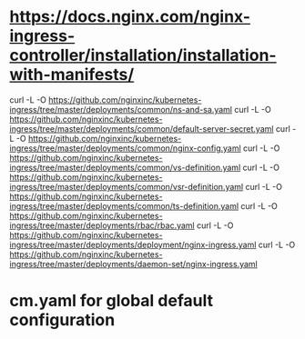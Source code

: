 # https://docs.nginx.com/nginx-ingress-controller/installation/installation-with-manifests/
curl -L -O https://github.com/nginxinc/kubernetes-ingress/tree/master/deployments/common/ns-and-sa.yaml
curl -L -O https://github.com/nginxinc/kubernetes-ingress/tree/master/deployments/common/default-server-secret.yaml
curl -L -O https://github.com/nginxinc/kubernetes-ingress/tree/master/deployments/common/nginx-config.yaml
curl -L -O https://github.com/nginxinc/kubernetes-ingress/tree/master/deployments/common/vs-definition.yaml
curl -L -O https://github.com/nginxinc/kubernetes-ingress/tree/master/deployments/common/vsr-definition.yaml
curl -L -O https://github.com/nginxinc/kubernetes-ingress/tree/master/deployments/common/ts-definition.yaml
curl -L -O https://github.com/nginxinc/kubernetes-ingress/tree/master/deployments/rbac/rbac.yaml
curl -L -O https://github.com/nginxinc/kubernetes-ingress/tree/master/deployments/deployment/nginx-ingress.yaml
curl -L -O https://github.com/nginxinc/kubernetes-ingress/tree/master/deployments/daemon-set/nginx-ingress.yaml

# cm.yaml for global default configuration